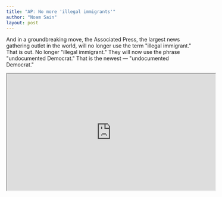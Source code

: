 ```yaml
---
title: "AP: No more 'illegal immigrants'"
author: "Noam Sain"
layout: post
---
```


And in a groundbreaking move, the Associated Press, the largest news gathering outlet in the world, will no longer use the term "illegal immigrant." That is out. No longer "illegal immigrant." They will now use the phrase "undocumented Democrat." That is the newest — "undocumented Democrat."

<iframe width="560" height="315" src="https://www.mrctv.org/embed/120678" title="No more illegal immigrants"></iframe>
